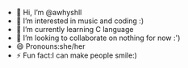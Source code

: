 - 👋 Hi, I’m @awhyshll
- 👀 I’m interested in music and coding :)
- 🌱 I’m currently learning C language
- 💞️ I’m looking to collaborate on nothing for now :')
- 😄 Pronouns:she/her
- ⚡ Fun fact:I can make people smile:)

<!---
awhyshll/awhyshll is a ✨ special ✨ repository because its `README.md` (this file) appears on your GitHub profile.
You can click the Preview link to take a look at your changes.
--->
